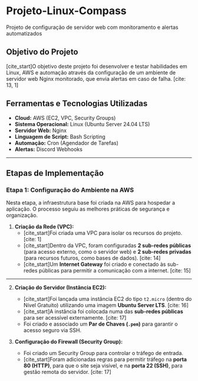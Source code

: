 # Projeto-Linux-Compass
Projeto de configuração de servidor web com monitoramento e alertas automatizados

## Objetivo do Projeto
[cite_start]O objetivo deste projeto foi desenvolver e testar habilidades em Linux, AWS e automação através da configuração de um ambiente de servidor web Nginx monitorado, que envia alertas em caso de falha. [cite: 13, 1]

## Ferramentas e Tecnologias Utilizadas
* **Cloud:** AWS (EC2, VPC, Security Groups)
* **Sistema Operacional:** Linux (Ubuntu Server 24.04 LTS)
* **Servidor Web:** Nginx
* **Linguagem de Script:** Bash Scripting
* **Automação:** Cron (Agendador de Tarefas)
* **Alertas:** Discord Webhooks

---

## Etapas de Implementação

### Etapa 1: Configuração do Ambiente na AWS

Nesta etapa, a infraestrutura base foi criada na AWS para hospedar a aplicação. O processo seguiu as melhores práticas de segurança e organização.

1.  **Criação da Rede (VPC):**
    * [cite_start]Foi criada uma VPC para isolar os recursos do projeto. [cite: 1]
    * [cite_start]Dentro da VPC, foram configuradas **2 sub-redes públicas** (para acesso externo, como o servidor web) e **2 sub-redes privadas** (para recursos futuros, como bases de dados). [cite: 14]
    * [cite_start]Um **Internet Gateway** foi criado e conectado às sub-redes públicas para permitir a comunicação com a internet. [cite: 15]
  



---
2.  **Criação do Servidor (Instância EC2):**
    * [cite_start]Foi lançada uma instância EC2 do tipo `t2.micro` (dentro do Nível Gratuito) utilizando uma imagem **Ubuntu Server LTS**. [cite: 16]
    * [cite_start]A instância foi colocada numa das **sub-redes públicas** para ser acessível externamente. [cite: 17]
    * Foi criado e associado um **Par de Chaves (`.pem`)** para garantir o acesso seguro via SSH.






3.  **Configuração do Firewall (Security Group):**
    * Foi criado um Security Group para controlar o tráfego de entrada.
    * [cite_start]Foram adicionadas regras para permitir tráfego na **porta 80 (HTTP)**, para que o site seja visível, e na **porta 22 (SSH)**, para gestão remota do servidor. [cite: 17]



